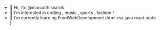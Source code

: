 - 👋 Hi, I’m @marciothisismilk
- 👀 I’m interested in coding , music , sports , fashion !
- 🌱 I’m currently learning FrontWebDevelopment (html  css java react node )
  
<!---
marciothisismilk/marciothisismilk is a ✨ special ✨ repository because its `README.md` (this file) appears on your GitHub profile.
You can click the Preview link to take a look at your changes.
--->
